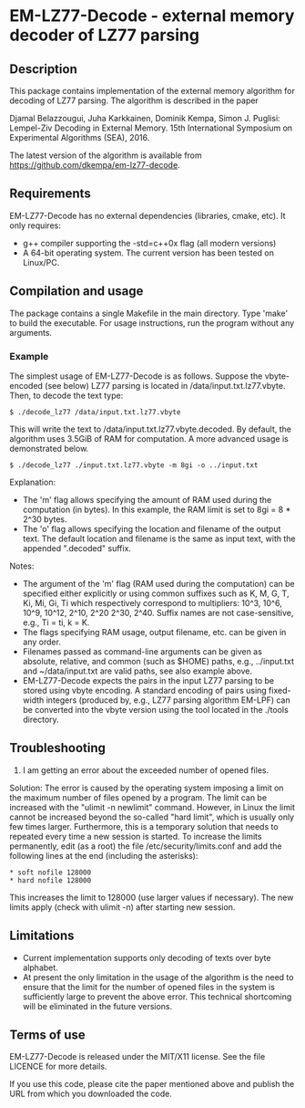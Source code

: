 EM-LZ77-Decode - external memory decoder of LZ77 parsing
========================================================


Description
-----------

This package contains implementation of the external memory algorithm
for decoding of LZ77 parsing. The algorithm is described in the paper

  Djamal Belazzougui, Juha Karkkainen, Dominik Kempa, Simon J. Puglisi:
  Lempel-Ziv Decoding in External Memory.
  15th International Symposium on Experimental Algorithms (SEA), 2016.

The latest version of the algorithm is available from
https://github.com/dkempa/em-lz77-decode.



Requirements
------------

EM-LZ77-Decode has no external dependencies (libraries, cmake, etc).
It only requires:
- g++ compiler supporting the -std=c++0x flag (all modern versions)
- A 64-bit operating system. The current version has been tested
  on Linux/PC.



Compilation and usage
---------------------

The package contains a single Makefile in the main directory. Type
'make' to build the executable. For usage instructions, run the
program without any arguments.

### Example

The simplest usage of EM-LZ77-Decode is as follows. Suppose the
vbyte-encoded (see below) LZ77 parsing is located in
/data/input.txt.lz77.vbyte. Then, to decode the text type:

    $ ./decode_lz77 /data/input.txt.lz77.vbyte

This will write the text to /data/input.txt.lz77.vbyte.decoded.
By default, the algorithm uses 3.5GiB of RAM for computation. A
more advanced usage is demonstrated below.

    $ ./decode_lz77 ./input.txt.lz77.vbyte -m 8gi -o ../input.txt

Explanation:
- The 'm' flag allows specifying the amount of RAM used during the
  computation (in bytes). In this example, the RAM limit is set to
  8gi = 8 * 2^30 bytes.
- The 'o' flag allows specifying the location and filename of the
  output text. The default location and filename is the same
  as input text, with the appended ".decoded" suffix.

Notes:
- The argument of the 'm' flag (RAM used during the computation)
  can be specified either explicitly or using common suffixes such
  as K, M, G, T, Ki, Mi, Gi, Ti which respectively correspond to
  multipliers: 10^3, 10^6, 10^9, 10^12, 2^10, 2^20 2^30, 2^40. Suffix
  names are not case-sensitive, e.g., Ti = ti, k = K.
- The flags specifying RAM usage, output filename, etc. can be
  given in any order.
- Filenames passed as command-line arguments can be given as absolute,
  relative, and common (such as $HOME) paths, e.g., ../input.txt and
  ~/data/input.txt are valid paths, see also example above.
- EM-LZ77-Decode expects the pairs in the input LZ77 parsing to be
  stored using vbyte encoding. A standard encoding of pairs using
  fixed-width integers (produced by, e.g., LZ77 parsing algorithm
  EM-LPF) can be converted into the vbyte version using the tool
  located in the ./tools directory.



Troubleshooting
---------------

1. I am getting an error about the exceeded number of opened files.

Solution: The error is caused by the operating system imposing a limit
on the maximum number of files opened by a program. The limit can be
increased with the "ulimit -n newlimit" command. However, in Linux the
limit cannot be increased beyond the so-called "hard limit", which is
usually only few times larger. Furthermore, this is a temporary
solution that needs to repeated every time a new session is
started. To increase the limits permanently, edit (as a root) the file
/etc/security/limits.conf and add the following lines at the end
(including the asterisks):

    * soft nofile 128000
    * hard nofile 128000

This increases the limit to 128000 (use larger values if necessary).
The new limits apply (check with ulimit -n) after starting new
session.



Limitations
-----------

- Current implementation supports only decoding of texts over byte
  alphabet.
- At present the only limitation in the usage of the algorithm is the
  need to ensure that the limit for the number of opened files in the
  system is sufficiently large to prevent the above error. This
  technical shortcoming will be eliminated in the future versions.



Terms of use
------------

EM-LZ77-Decode is released under the MIT/X11 license. See the file
LICENCE for more details.

If you use this code, please cite the paper mentioned above and
publish the URL from which you downloaded the code.

